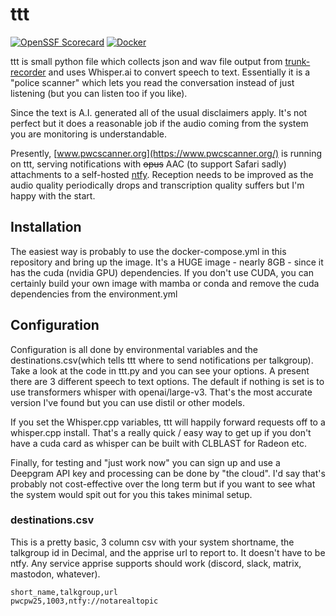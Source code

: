 # ttt

[![OpenSSF Scorecard](https://api.securityscorecards.dev/projects/github.com/jquagga/ttt/badge)](https://securityscorecards.dev/viewer/?uri=github.com/jquagga/ttt)
[![Docker](https://github.com/jquagga/ttt/actions/workflows/docker-publish.yml/badge.svg)](https://github.com/jquagga/ttt/actions/workflows/docker-publish.yml)

ttt is small python file which collects json and wav file output from [trunk-recorder](https://github.com/robotastic/trunk-recorder) and uses Whisper.ai to convert speech to text. Essentially it is a "police scanner" which lets you read the conversation instead of just listening (but you can listen too if you like).

Since the text is A.I. generated all of the usual disclaimers apply. It's not perfect but it does a reasonable job if the audio coming from the system you are monitoring is understandable.

Presently, [www.pwcscanner.org](https://www.pwcscanner.org/) is running on ttt, serving notifications with ~~opus~~ AAC (to support Safari sadly) attachments to a self-hosted [ntfy](https://github.com/binwiederhier/ntfy). Reception needs to be improved as the audio quality periodically drops and transcription quality suffers but I'm happy with the start.

## Installation

The easiest way is probably to use the docker-compose.yml in this repository and bring up the image. It's a HUGE image - nearly 8GB - since it has the cuda (nvidia GPU) dependencies. If you don't use CUDA, you can certainly build your own image with mamba or conda and remove the cuda dependencies from the environment.yml

## Configuration

Configuration is all done by environmental variables and the destinations.csv(which tells ttt where to send notifications per talkgroup). Take a look at the code in ttt.py and you can see your options. A present there are 3 different speech to text options. The default if nothing is set is to use transformers whisper with openai/large-v3. That's the most accurate version I've found but you can use distil or other models.

If you set the Whisper.cpp variables, ttt will happily forward requests off to a whisper.cpp install. That's a really quick / easy way to get up if you don't have a cuda card as whisper can be built with CLBLAST for Radeon etc.

Finally, for testing and "just work now" you can sign up and use a Deepgram API key and processing can be done by "the cloud". I'd say that's probably not cost-effective over the long term but if you want to see what the system would spit out for you this takes minimal setup.

### destinations.csv

This is a pretty basic, 3 column csv with your system shortname, the talkgroup id in Decimal, and the apprise url to report to. It doesn't have to be ntfy. Any service apprise supports should work (discord, slack, matrix, mastodon, whatever).

```csv
short_name,talkgroup,url
pwcpw25,1003,ntfy://notarealtopic
```
